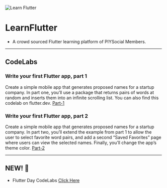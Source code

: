 ![Learn Flutter](https://lh3.googleusercontent.com/9K_Y20r9sbItruqwdns5cdNDG2WRSGN4h9onEIdU1oL6Ymke4oNmgRrAeg7JfW6_YZk0heJb7bRPlZdWkq-Ysqs=w0)

# LearnFlutter
- A crowd sourced Flutter learning platform of PIYSocial Members.
------
## CodeLabs
### Write your first Flutter app, part 1
Create a simple mobile app that generates proposed names for a startup company. In part one, you’ll use a package that returns pairs of words at random and inserts them into an infinite scrolling list. You can also find this codelab on flutter.dev.
[Part-1](https://codelabs.developers.google.com/codelabs/first-flutter-app-pt1/#0)
### Write your first Flutter app, part 2
Create a simple mobile app that generates proposed names for a startup company. In part two, you’ll extend the example from part 1 to allow the user to select favorite word pairs, and add a second “Saved Favorites” page where users can view the selected names. Finally, you’ll change the app’s theme color.
[Part-2](https://codelabs.developers.google.com/codelabs/first-flutter-app-pt2/#0)

------
## NEW! 🎁 
- Flutter Day CodeLabs [Click Here](https://events.withgoogle.com/flutter-day/codelabs/)
